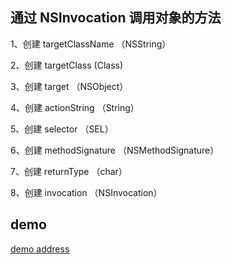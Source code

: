 ## 通过 NSInvocation 调用对象的方法

1、创建 targetClassName （NSString）

2、创建 targetClass (Class)

3、创建 target （NSObject）

4、创建 actionString （String）

5、创建 selector （SEL）

6、创建 methodSignature （NSMethodSignature）

7、创建 returnType （char）

8、创建 invocation （NSInvocation）

## demo

[demo address](https://gist.github.com/muhlenXi/f033354f856f5129a237685b6486b268)



